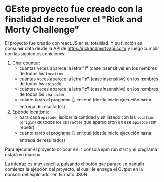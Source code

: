# GEste proyecto fue creado con la finalidad de resolver el "Rick and Morty Challenge"

El proyecto fue creado con react.JS en su totalidad. Y su función es consumir data desde la API de
https://rickandmortyapi.com/ y luego cumplir con las siguientes coniciones:
1. Char counter:
    - cuántas veces aparece la letra **"l"** (case insensitive) en los nombres de todos los `location`
    - cuántas veces aparece la letra **"e"** (case insensitive) en los nombres de todos los `episode`
    - cuántas veces aparece la letra **"c"** (case insensitive) en los nombres de todos los `character`
    - cuánto tardó el programa 👆 en total (desde inicio ejecución hasta entrega de resultados)
2. Episode locations:
    - para cada `episode`, indicar la cantidad y un listado con las `location` (`origin`) de todos los `character` que aparecieron en ese `episode` (sin repetir)
    - cuánto tardó el programa 👆 en total (desde inicio ejecución hasta entrega de resultados)

Para ejecutar el proyecto colocar en la consola npm run start y el programa estará en marcha.

La interfaz es muy sencilla, pulsando el botón que parace en pantalla comienza la ejeución del proyecto, el cual,
le entrega el Output en la consola del explorador en formato JSON
